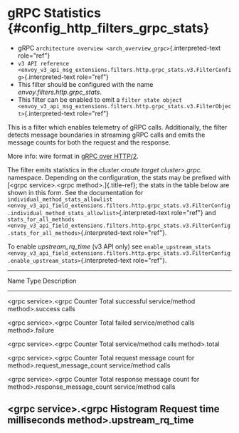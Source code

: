 gRPC Statistics {#config_http_filters_grpc_stats}
===============

-   gRPC `architecture overview <arch_overview_grpc>`{.interpreted-text
    role="ref"}
-   `v3 API reference <envoy_v3_api_msg_extensions.filters.http.grpc_stats.v3.FilterConfig>`{.interpreted-text
    role="ref"}
-   This filter should be configured with the name
    *envoy.filters.http.grpc_stats*.
-   This filter can be enabled to emit a `filter state object
    <envoy_v3_api_msg_extensions.filters.http.grpc_stats.v3.FilterObject>`{.interpreted-text
    role="ref"}

This is a filter which enables telemetry of gRPC calls. Additionally,
the filter detects message boundaries in streaming gRPC calls and emits
the message counts for both the request and the response.

More info: wire format in [gRPC over
HTTP/2](https://github.com/grpc/grpc/blob/master/doc/PROTOCOL-HTTP2.md).

The filter emits statistics in the *cluster.\<route target
cluster\>.grpc.* namespace. Depending on the configuration, the stats
may be prefixed with [\<grpc service\>.\<grpc method\>.]{.title-ref};
the stats in the table below are shown in this form. See the
documentation for
`individual_method_stats_allowlist <envoy_v3_api_field_extensions.filters.http.grpc_stats.v3.FilterConfig.individual_method_stats_allowlist>`{.interpreted-text
role="ref"} and
`stats_for_all_methods <envoy_v3_api_field_extensions.filters.http.grpc_stats.v3.FilterConfig.stats_for_all_methods>`{.interpreted-text
role="ref"}.

To enable *upstream_rq_time* (v3 API only) see
`enable_upstream_stats <envoy_v3_api_field_extensions.filters.http.grpc_stats.v3.FilterConfig.enable_upstream_stats>`{.interpreted-text
role="ref"}.

  ---------------------------------------------------------------------------------------
  Name                              Type              Description
  --------------------------------- ----------------- -----------------------------------
  \<grpc service\>.\<grpc           Counter           Total successful service/method
  method\>.success                                    calls

  \<grpc service\>.\<grpc           Counter           Total failed service/method calls
  method\>.failure                                    

  \<grpc service\>.\<grpc           Counter           Total service/method calls
  method\>.total                                      

  \<grpc service\>.\<grpc           Counter           Total request message count for
  method\>.request_message_count                      service/method calls

  \<grpc service\>.\<grpc           Counter           Total response message count for
  method\>.response_message_count                     service/method calls

  \<grpc service\>.\<grpc           Histogram         Request time milliseconds
  method\>.upstream_rq_time                           
  ---------------------------------------------------------------------------------------
